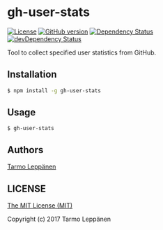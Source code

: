 # gh-user-stats
[![License](http://img.shields.io/:license-mit-blue.svg)](LICENSE)
[![GitHub version](https://badge.fury.io/gh/tarlepp%2Fgh-user-stats.svg)](https://badge.fury.io/gh/tarlepp%2Fgh-user-stats)
[![Dependency Status](https://david-dm.org/tarlepp/gh-user-stats.svg)](https://david-dm.org/tarlepp/gh-user-stats)
[![devDependency Status](https://david-dm.org/tarlepp/gh-user-stats/dev-status.svg)](https://david-dm.org/tarlepp/gh-user-stats#info=devDependencies)

Tool to collect specified user statistics from GitHub.

## Installation
```bash
$ npm install -g gh-user-stats
```

## Usage
```
$ gh-user-stats
```

## Authors
[Tarmo Leppänen](https://github.com/tarlepp)

## LICENSE
[The MIT License (MIT)](LICENSE)

Copyright (c) 2017 Tarmo Leppänen
